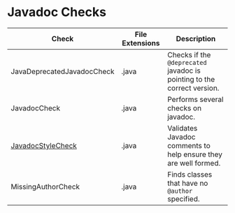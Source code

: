 # Javadoc Checks

Check | File Extensions | Description
----- | --------------- | -----------
JavaDeprecatedJavadocCheck | .java | Checks if the `@deprecated` javadoc is pointing to the correct version. |
JavadocCheck | .java | Performs several checks on javadoc. |
[JavadocStyleCheck](https://checkstyle.sourceforge.io/config_javadoc.html#JavadocStyle) | .java | Validates Javadoc comments to help ensure they are well formed. |
MissingAuthorCheck | .java | Finds classes that have no `@author` specified. |